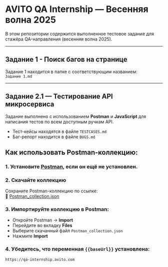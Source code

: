 # AVITO QA Internship — Весенняя волна 2025

В этом репозитории содержится выполненное тестовое задание для стажёра QA-направления (весенняя волна 2025).

---

## Задание 1 - Поиск багов на странице

Задание 1 находится в папке с соответствующим названием:  
`Задание 1.md`

---

## Задание 2.1 — Тестирование API микросервиса 

Задание выполнено с использованием **Postman** и **JavaScript** для написания тестов по всем доступным ручкам API.
- Тест-кейсы находятся в файле `TESTCASES.md`
- Баг-репорт находится в файле `BUGS.md`


## Как использовать Postman-коллекцию:

### 1. Установите [Postman](https://www.postman.com/downloads/), если он ещё не установлен.

### 2. Скачайте коллекцию
Сохраните Postman-коллекцию по ссылке:  
📁 [Postman_collection.json](https://github.com/AlexVKh/AVITO_qa-internship/blob/main/Postman_collection.json)

### 3. Импортируйте коллекцию в Postman:
- Откройте Postman → **Import**
- Перейдите во вкладку **Files**
- Выберите скачанный файл `Postman_collection.json`
- Нажмите **Import**

### 4. Убедитесь, что переменная `{{baseUrl}}` установлена:
```text
https://qa-internship.avito.com

